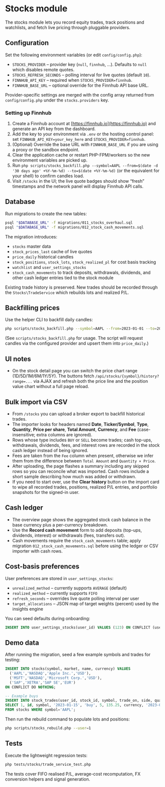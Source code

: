 # Stocks module

The stocks module lets you record equity trades, track positions and watchlists, and fetch live pricing through pluggable providers.

## Configuration

Set the following environment variables (or edit `config/config.php`):

- `STOCKS_PROVIDER` – provider key (`null`, `finnhub`, ...). Defaults to `null` which disables remote quotes.
- `STOCKS_REFRESH_SECONDS` – polling interval for live quotes (default `10`).
- `FINNHUB_API_KEY` – required when `STOCKS_PROVIDER=finnhub`.
- `FINNHUB_BASE_URL` – optional override for the Finnhub API base URL.

Provider-specific settings are merged with the config array returned from `config/config.php` under the `stocks.providers` key.

### Setting up Finnhub

1. Create a Finnhub account at [https://finnhub.io](https://finnhub.io) and generate an API key from the dashboard.
2. Add the key to your environment via `.env` or the hosting control panel: set `FINNHUB_API_KEY=your_key_here` and `STOCKS_PROVIDER=finnhub`.
3. (Optional) Override the base URL with `FINNHUB_BASE_URL` if you are using a proxy or the sandbox endpoint.
4. Clear the application cache or restart PHP-FPM/workers so the new environment variables are picked up.
5. Run `php scripts/stocks_backfill.php --symbol=AAPL --from=$(date -d '30 days ago' +%Y-%m-%d) --to=$(date +%Y-%m-%d)` (or the equivalent for your shell) to confirm candles load.
6. Visit `/stocks` in the UI; the live quote badges should show “fresh” timestamps and the network panel will display Finnhub API calls.

## Database

Run migrations to create the new tables:

```sh
psql "$DATABASE_URL" -f migrations/011_stocks_overhaul.sql
psql "$DATABASE_URL" -f migrations/012_stock_cash_movements.sql
```

The migration introduces:

- `stocks` master data
- `stock_prices_last` cache of live quotes
- `price_daily` historical candles
- `stock_positions`, `stock_lots`, `stock_realized_pl` for cost basis tracking
- `watchlist` and `user_settings_stocks`
- `stock_cash_movements` to track deposits, withdrawals, dividends, and other cash ledger entries tied to the stock module

Existing trade history is preserved. New trades should be recorded through the `Stocks\TradeService` which rebuilds lots and realized P/L.

## Backfilling prices

Use the helper CLI to backfill daily candles:

```sh
php scripts/stocks_backfill.php --symbol=AAPL --from=2023-01-01 --to=2023-12-31
```

(See `scripts/stocks_backfill.php` for usage. The script will request candles via the configured provider and upsert them into `price_daily`.)

## UI notes

- On the stock detail page you can switch the price chart range (1D/5D/1M/6M/1Y/5Y). The buttons fetch `/api/stocks/{symbol}/history?range=...` via AJAX and refresh both the price line and the position value chart without a full page reload.

## Bulk import via CSV

- From `/stocks` you can upload a broker export to backfill historical trades.
- The importer looks for headers named **Date**, **Ticker/Symbol**, **Type**, **Quantity**, **Price per share**, **Total Amount**, **Currency**, and **Fee** (case-insensitive; extra columns are ignored).
- Rows whose type includes `BUY` or `SELL` become trades; cash top-ups, withdrawals, dividends, fees, and interest rows are recorded in the stock cash ledger instead of being ignored.
- Fees are taken from the `Fee` column when present, otherwise we infer them from the difference between `Total Amount` and `Quantity × Price`.
- After uploading, the page flashes a summary including any skipped rows so you can reconcile what was imported. Cash rows include a short sample describing how much was added or withdrawn.
- If you need to start over, use the **Clear history** button on the import card to wipe all recorded trades, positions, realized P/L entries, and portfolio snapshots for the signed-in user.

## Cash ledger

- The overview page shows the aggregated stock cash balance in the base currency plus a per-currency breakdown.
- Use the **Record cash movement** form to add deposits (top-ups, dividends, interest) or withdrawals (fees, transfers out).
- Cash movements require the `stock_cash_movements` table; apply migration `012_stock_cash_movements.sql` before using the ledger or CSV importer with cash rows.

## Cost-basis preferences

User preferences are stored in `user_settings_stocks`:

- `unrealized_method` – currently supports `AVERAGE` (default)
- `realized_method` – currently supports `FIFO`
- `refresh_seconds` – overrides live quote polling interval per user
- `target_allocations` – JSON map of target weights (percent) used by the insights engine

You can seed defaults during onboarding:

```sql
INSERT INTO user_settings_stocks(user_id) VALUES (123) ON CONFLICT (user_id) DO NOTHING;
```

## Demo data

After running the migration, seed a few example symbols and trades for testing:

```sql
INSERT INTO stocks(symbol, market, name, currency) VALUES
  ('AAPL','NASDAQ','Apple Inc.','USD'),
  ('MSFT','NASDAQ','Microsoft Corp.','USD'),
  ('SAP','XETRA','SAP SE','EUR')
ON CONFLICT DO NOTHING;

-- Example buys
INSERT INTO stock_trades(user_id, stock_id, symbol, trade_on, side, quantity, price, currency, executed_at, fee, created_at)
SELECT 1, id, symbol, '2023-01-15', 'buy', 5, 135.25, currency, '2023-01-15 15:30:00', 1.5, NOW()
FROM stocks WHERE symbol='AAPL';
```

Then run the rebuild command to populate lots and positions:

```sh
php scripts/stocks_rebuild.php --user=1
```

## Tests

Execute the lightweight regression tests:

```sh
php tests/stocks/trade_service_test.php
```

The tests cover FIFO realised P/L, average-cost recomputation, FX conversion helpers and signal generation.
